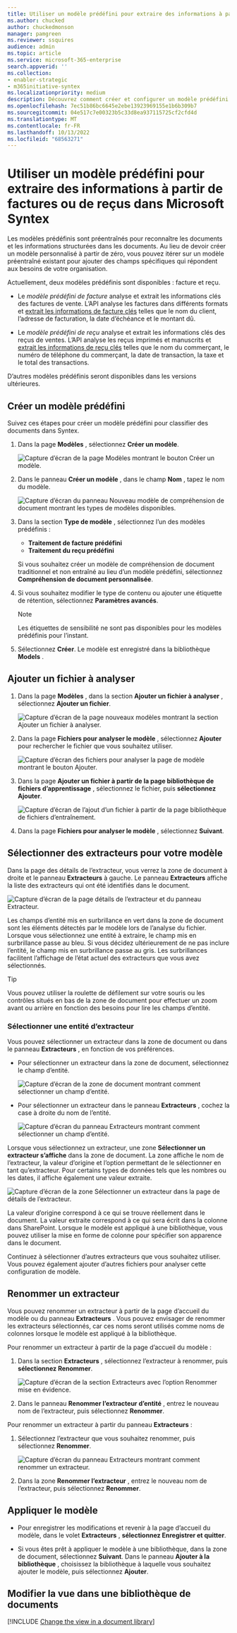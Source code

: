 ```yaml
---
title: Utiliser un modèle prédéfini pour extraire des informations à partir de factures ou de reçus dans Microsoft Syntex
ms.author: chucked
author: chuckedmonson
manager: pamgreen
ms.reviewer: ssquires
audience: admin
ms.topic: article
ms.service: microsoft-365-enterprise
search.appverid: ''
ms.collection:
- enabler-strategic
- m365initiative-syntex
ms.localizationpriority: medium
description: Découvrez comment créer et configurer un modèle prédéfini dans Microsoft Syntex.
ms.openlocfilehash: 7ec51b86bc6645e2ebe13923969155e1b6b309b7
ms.sourcegitcommit: 04e517c7e00323b5c33d8ea937115725cf2cfd4d
ms.translationtype: MT
ms.contentlocale: fr-FR
ms.lasthandoff: 10/13/2022
ms.locfileid: "68563271"
---
```

# <a name="use-a-prebuilt-model-to-extract-info-from-invoices-or-receipts-in-microsoft-syntex"></a>Utiliser un modèle prédéfini pour extraire des informations à partir de factures ou de reçus dans Microsoft Syntex

Les modèles prédéfinis sont préentraînés pour reconnaître les documents et les informations structurées dans les documents. Au lieu de devoir créer un modèle personnalisé à partir de zéro, vous pouvez itérer sur un modèle préentraîné existant pour ajouter des champs spécifiques qui répondent aux besoins de votre organisation. 

Actuellement, deux modèles prédéfinis sont disponibles : facture et reçu.

- Le *modèle prédéfini de facture* analyse et extrait les informations clés des factures de vente. L’API analyse les factures dans différents formats et [extrait les informations de facture clés](/azure/applied-ai-services/form-recognizer/concept-invoice#field-extraction) telles que le nom du client, l’adresse de facturation, la date d’échéance et le montant dû.

- Le *modèle prédéfini de reçu* analyse et extrait les informations clés des reçus de ventes. L’API analyse les reçus imprimés et manuscrits et [extrait les informations de reçu clés](/azure/applied-ai-services/form-recognizer/concept-receipt#field-extraction) telles que le nom du commerçant, le numéro de téléphone du commerçant, la date de transaction, la taxe et le total des transactions.

D’autres modèles prédéfinis seront disponibles dans les versions ultérieures.

## <a name="create-a-prebuilt-model"></a>Créer un modèle prédéfini

Suivez ces étapes pour créer un modèle prédéfini pour classifier des documents dans Syntex.

1. Dans la page **Modèles** , sélectionnez **Créer un modèle**.

    ![Capture d’écran de la page Modèles montrant le bouton Créer un modèle.](../media/content-understanding/prebuilt-create-model-button.png) 

2. Dans le panneau **Créer un modèle** , dans le champ **Nom** , tapez le nom du modèle.

    ![Capture d’écran du panneau Nouveau modèle de compréhension de document montrant les types de modèles disponibles.](../media/content-understanding/prebuilt-create-panel.png) 

3. Dans la section **Type de modèle** , sélectionnez l’un des modèles prédéfinis :
   - **Traitement de facture prédéfini**
   - **Traitement du reçu prédéfini**

   Si vous souhaitez créer un modèle de compréhension de document traditionnel et non entraîné au lieu d’un modèle prédéfini, sélectionnez **Compréhension de document personnalisée**.

4. Si vous souhaitez modifier le type de contenu ou ajouter une étiquette de rétention, sélectionnez **Paramètres avancés**.

    > [!NOTE]
    > Les étiquettes de sensibilité ne sont pas disponibles pour les modèles prédéfinis pour l’instant.

5. Sélectionnez **Créer**. Le modèle est enregistré dans la bibliothèque **Models** .

## <a name="add-a-file-to-analyze"></a>Ajouter un fichier à analyser

1. Dans la page **Modèles** , dans la section **Ajouter un fichier à analyser** , sélectionnez **Ajouter un fichier**.

    ![Capture d’écran de la page nouveaux modèles montrant la section Ajouter un fichier à analyser.](../media/content-understanding/prebuilt-add-file-to-analyze.png) 

2. Dans la page **Fichiers pour analyser le modèle** , sélectionnez **Ajouter** pour rechercher le fichier que vous souhaitez utiliser.

    ![Capture d’écran des fichiers pour analyser la page de modèle montrant le bouton Ajouter.](../media/content-understanding/prebuilt-add-file-button.png) 

3. Dans la page **Ajouter un fichier à partir de la page bibliothèque de fichiers d’apprentissage** , sélectionnez le fichier, puis **sélectionnez Ajouter**.

    ![Capture d’écran de l’ajout d’un fichier à partir de la page bibliothèque de fichiers d’entraînement.](../media/content-understanding/prebuilt-add-file-from-training-library.png) 

6. Dans la page **Fichiers pour analyser le modèle** , sélectionnez **Suivant**.

## <a name="select-extractors-for-your-model"></a>Sélectionner des extracteurs pour votre modèle

Dans la page des détails de l’extracteur, vous verrez la zone de document à droite et le panneau **Extracteurs** à gauche. Le panneau **Extracteurs** affiche la liste des extracteurs qui ont été identifiés dans le document.

   ![Capture d’écran de la page détails de l’extracteur et du panneau Extracteur.](../media/content-understanding/prebuilt-extractor-details-page.png) 

Les champs d’entité mis en surbrillance en vert dans la zone de document sont les éléments détectés par le modèle lors de l’analyse du fichier. Lorsque vous sélectionnez une entité à extraire, le champ mis en surbrillance passe au bleu. Si vous décidez ultérieurement de ne pas inclure l’entité, le champ mis en surbrillance passe au gris. Les surbrillances facilitent l’affichage de l’état actuel des extracteurs que vous avez sélectionnés.

> [!TIP]
> Vous pouvez utiliser la roulette de défilement sur votre souris ou les contrôles situés en bas de la zone de document pour effectuer un zoom avant ou arrière en fonction des besoins pour lire les champs d’entité.

### <a name="select-an-extractor-entity"></a>Sélectionner une entité d’extracteur

Vous pouvez sélectionner un extracteur dans la zone de document ou dans le panneau **Extracteurs** , en fonction de vos préférences.
 
- Pour sélectionner un extracteur dans la zone de document, sélectionnez le champ d’entité.

    ![Capture d’écran de la zone de document montrant comment sélectionner un champ d’entité.](../media/content-understanding/prebuilt-document-area-select-field.png) 

- Pour sélectionner un extracteur dans le panneau **Extracteurs** , cochez la case à droite du nom de l’entité.

    ![Capture d’écran du panneau Extracteurs montrant comment sélectionner un champ d’entité.](../media/content-understanding/prebuilt-extractors-panel-select-field.png) 

Lorsque vous sélectionnez un extracteur, une zone **Sélectionner un extracteur s’affiche** dans la zone de document. La zone affiche le nom de l’extracteur, la valeur d’origine et l’option permettant de le sélectionner en tant qu’extracteur. Pour certains types de données tels que les nombres ou les dates, il affiche également une valeur extraite.

   ![Capture d’écran de la zone Sélectionner un extracteur dans la page de détails de l’extracteur.](../media/content-understanding/prebuilt-select-distractor-box.png) 

La valeur d’origine correspond à ce qui se trouve réellement dans le document. La valeur extraite correspond à ce qui sera écrit dans la colonne dans SharePoint. Lorsque le modèle est appliqué à une bibliothèque, vous pouvez utiliser la mise en forme de colonne pour spécifier son apparence dans le document.

Continuez à sélectionner d’autres extracteurs que vous souhaitez utiliser. Vous pouvez également ajouter d’autres fichiers pour analyser cette configuration de modèle.

## <a name="rename-an-extractor"></a>Renommer un extracteur

Vous pouvez renommer un extracteur à partir de la page d’accueil du modèle ou du panneau **Extracteurs** . Vous pouvez envisager de renommer les extracteurs sélectionnés, car ces noms seront utilisés comme noms de colonnes lorsque le modèle est appliqué à la bibliothèque.

Pour renommer un extracteur à partir de la page d’accueil du modèle :

1. Dans la section **Extracteurs** , sélectionnez l’extracteur à renommer, puis **sélectionnez Renommer**.

    ![Capture d’écran de la section Extracteurs avec l’option Renommer mise en évidence.](../media/content-understanding/prebuilt-model-page-rename-extractor.png) 

2. Dans le panneau **Renommer l’extracteur d’entité** , entrez le nouveau nom de l’extracteur, puis sélectionnez **Renommer**.

Pour renommer un extracteur à partir du panneau **Extracteurs** :

1. Sélectionnez l’extracteur que vous souhaitez renommer, puis sélectionnez **Renommer**.

    ![Capture d’écran du panneau Extracteurs montrant comment renommer un extracteur.](../media/content-understanding/prebuilt-extractors-panel-rename-field.png) 

2. Dans la zone **Renommer l’extracteur** , entrez le nouveau nom de l’extracteur, puis sélectionnez **Renommer**.

## <a name="apply-the-model"></a>Appliquer le modèle

- Pour enregistrer les modifications et revenir à la page d’accueil du modèle, dans le volet **Extracteurs** , **sélectionnez Enregistrer et quitter**.

- Si vous êtes prêt à appliquer le modèle à une bibliothèque, dans la zone de document, sélectionnez **Suivant**. Dans le panneau **Ajouter à la bibliothèque** , choisissez la bibliothèque à laquelle vous souhaitez ajouter le modèle, puis sélectionnez **Ajouter**.

## <a name="change-the-view-in-a-document-library"></a>Modifier la vue dans une bibliothèque de documents

[!INCLUDE [Change the view in a document library](../includes/change-library-view.md)]

